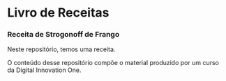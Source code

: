 # Livro de Receitas

### Receita de Strogonoff de Frango

Neste repositório, temos uma receita.

O conteúdo desse repositório compõe o material produzido por um curso da Digital Innovation One.